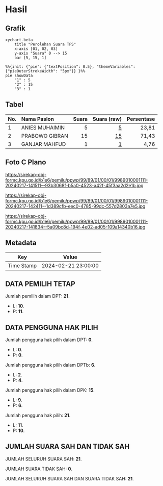 # Hasil

## Grafik

```mermaid
xychart-beta
    title "Perolehan Suara TPS"
    x-axis [01, 02, 03]
    y-axis "Suara" 0 --> 15
    bar [5, 15, 1]
```

```mermaid
%%{init: {"pie": {"textPosition": 0.5}, "themeVariables": {"pieOuterStrokeWidth": "5px"}} }%%
pie showData
    "1" : 5
    "2" : 15
    "3" : 1
```

## Tabel

| No. | Nama Paslon    | Suara | Suara (raw) | Persentase |
|:--- |:-------------- | -----:| -----------:| ----------:|
| 1   | ANIES MUHAIMIN | 5     | [5][p-1]    | 23,81      |
| 2   | PRABOWO GIBRAN | 15    | [15][p-2]   | 71,43      |
| 3   | GANJAR MAHFUD  | 1     | [1][p-3]    | 4,76       |


[p-1]: https://github.com/gigit-pemilu/pemilu-2024-99-luar-negeri/blob/main/pilpres/hitung-suara/sub/99-luar-negeri/sub/89-penang-malaysia/sub/01-penang-malaysia/sub/0001-penang-malaysia/sub/111-ksk-096/sub/paslon-1.txt
[p-2]: https://github.com/gigit-pemilu/pemilu-2024-99-luar-negeri/blob/main/pilpres/hitung-suara/sub/99-luar-negeri/sub/89-penang-malaysia/sub/01-penang-malaysia/sub/0001-penang-malaysia/sub/111-ksk-096/sub/paslon-2.txt
[p-3]: https://github.com/gigit-pemilu/pemilu-2024-99-luar-negeri/blob/main/pilpres/hitung-suara/sub/99-luar-negeri/sub/89-penang-malaysia/sub/01-penang-malaysia/sub/0001-penang-malaysia/sub/111-ksk-096/sub/paslon-3.txt

## Foto C Plano

https://sirekap-obj-formc.kpu.go.id/b1e6/pemilu/ppwp/99/89/01/00/01/9989010001111-20240217-141511--93b3068f-b5a0-4523-a42f-45f3aa2d2e1b.jpg

https://sirekap-obj-formc.kpu.go.id/b1e6/pemilu/ppwp/99/89/01/00/01/9989010001111-20240217-142411--1d389cfb-eec0-4785-99dc-557d2803a7e5.jpg

https://sirekap-obj-formc.kpu.go.id/b1e6/pemilu/ppwp/99/89/01/00/01/9989010001111-20240217-141834--5a09bc8d-194f-4e02-ad05-109a14340b16.jpg


## Metadata

| Key        | Value               |
| ---------- | ------------------- |
| Time Stamp | 2024-02-21 23:00:00 |


## DATA PEMILIH TETAP

Jumlah pemilih dalam DPT: **21**.
 * L: **10**.
 * P: **11**.

## DATA PENGGUNA HAK PILIH

Jumlah pengguna hak pilih dalam DPT: **0**.
 * L: **0**.
 * P: **0**.

Jumlah pengguna hak pilih dalam DPTb: **6**.
 * L: **2**.
 * P: **4**.

Jumlah pengguna hak pilih dalam DPK: **15**.
 * L: **9**.
 * P: **6**.

Jumlah pengguna hak pilih: **21**.
 * L: **11**.
 * P: **10**.

## JUMLAH SUARA SAH DAN TIDAK SAH

JUMLAH SELURUH SUARA SAH: **21**.

JUMLAH SUARA TIDAK SAH: **0**.

JUMLAH SELURUH SUARA SAH DAN SUARA TIDAK SAH: **21**.


